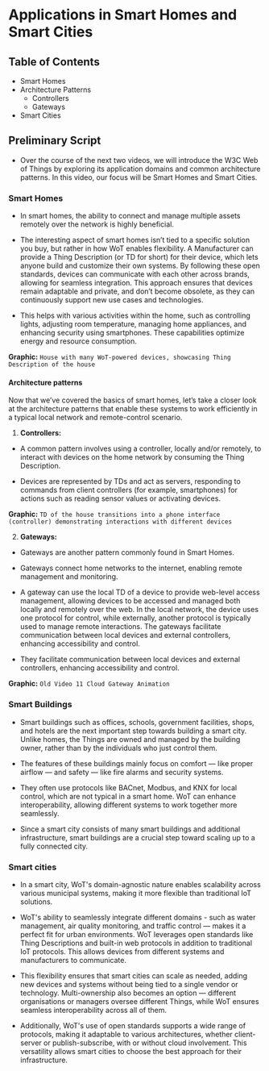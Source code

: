 # Applications in Smart Homes and Smart Cities

## Table of Contents

- Smart Homes
- Architecture Patterns
  - Controllers
  - Gateways
- Smart Cities

## Preliminary Script

- Over the course of the next two videos, we will introduce the W3C Web of Things by exploring its application domains and common architecture patterns. In this video, our focus will be Smart Homes and Smart Cities.

### Smart Homes

- In smart homes, the ability to connect and manage multiple assets remotely over the network is highly beneficial.

- The interesting aspect of smart homes isn’t tied to a specific solution you buy, but rather in how WoT enables flexibility. A Manufacturer can provide a Thing Description (or TD for short) for their device, which lets anyone build and customize their own systems. By following these open standards, devices can communicate with each other across brands, allowing for seamless integration. This approach ensures that devices remain adaptable and private, and don’t become obsolete, as they can continuously support new use cases and technologies.

- This helps with various activities within the home, such as controlling lights, adjusting room temperature, managing home appliances, and enhancing security using smartphones. These capabilities optimize energy and resource consumption.

**Graphic:** `House with many WoT-powered devices, showcasing Thing Description of the house`

#### Architecture patterns

Now that we’ve covered the basics of smart homes, let’s take a closer look at the architecture patterns that enable these systems to work efficiently in a typical local network and remote-control scenario.

1. **Controllers:**

- A common pattern involves using a controller, locally and/or remotely, to interact with devices on the home network by consuming the Thing Description.

- Devices are represented by TDs and act as servers, responding to commands from client controllers (for example, smartphones) for actions such as reading sensor values or activating devices.

**Graphic:** `TD of the house transitions into a phone interface (controller) demonstrating interactions with different devices`

2. **Gateways:**

- Gateways are another pattern commonly found in Smart Homes.

- Gateways connect home networks to the internet, enabling remote management and monitoring.

- A gateway can use the local TD of a device to provide web-level access management, allowing devices to be accessed and managed both locally and remotely over the web. In the local network, the device uses one protocol for control, while externally, another protocol is typically used to manage remote interactions. The gateways facilitate communication between local devices and external controllers, enhancing accessibility and control.

- They facilitate communication between local devices and external controllers, enhancing accessibility and control.

**Graphic:** `Old Video 11 Cloud Gateway Animation`

### Smart Buildings

- Smart buildings such as offices, schools, government facilities, shops, and hotels are the next important step towards building a smart city. Unlike homes, the Things are owned and managed by the building owner, rather than by the individuals who just control them.

- The features of these buildings mainly focus on comfort — like proper airflow — and safety — like fire alarms and security systems.

- They often use protocols like BACnet, Modbus, and KNX for local control, which are not typical in a smart home. WoT can enhance interoperability, allowing different systems to work together more seamlessly.

- Since a smart city consists of many smart buildings and additional infrastructure, smart buildings are a crucial step toward scaling up to a fully connected city.

### Smart cities

- In a smart city, WoT's domain-agnostic nature enables scalability across various municipal systems, making it more flexible than traditional IoT solutions.

- WoT's ability to seamlessly integrate different domains - such as water management, air quality monitoring, and traffic control — makes it a perfect fit for urban environments. WoT leverages open standards like Thing Descriptions and built-in web protocols in addition to traditional IoT protocols. This allows devices from different systems and manufacturers to communicate.

- This flexibility ensures that smart cities can scale as needed, adding new devices and systems without being tied to a single vendor or technology. Multi-ownership also becomes an option — different organisations or managers oversee different Things, while WoT ensures seamless interoperability across all of them.

- Additionally, WoT's use of open standards supports a wide range of protocols, making it adaptable to various architectures, whether client-server or publish-subscribe, with or without cloud involvement. This versatility allows smart cities to choose the best approach for their infrastructure.
